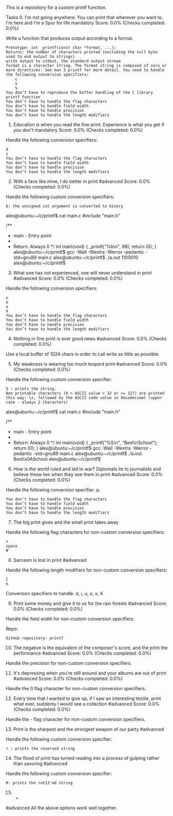 This is a repository for a custom printf function.

Tasks
0. I'm not going anywhere. You can print that wherever you want to. I'm here and I'm a Spur for life
mandatory
Score: 0.0% (Checks completed: 0.0%)

Write a function that produces output according to a format.

    Prototype: int _printf(const char *format, ...);
    Returns: the number of characters printed (excluding the null byte used to end output to strings)
    write output to stdout, the standard output stream
    format is a character string. The format string is composed of zero or more directives. See man 3 printf for more detail. You need to handle the following conversion specifiers:
        c
        s
        %
    You don’t have to reproduce the buffer handling of the C library printf function
    You don’t have to handle the flag characters
    You don’t have to handle field width
    You don’t have to handle precision
    You don’t have to handle the length modifiers


1. Education is when you read the fine print. Experience is what you get if you don't
mandatory
Score: 0.0% (Checks completed: 0.0%)

Handle the following conversion specifiers:

    d
    i
    You don’t have to handle the flag characters
    You don’t have to handle field width
    You don’t have to handle precision
    You don’t have to handle the length modifiers


2. With a face like mine, I do better in print
#advanced
Score: 0.0% (Checks completed: 0.0%)

Handle the following custom conversion specifiers:

    b: the unsigned int argument is converted to binary

alex@ubuntu:~/c/printf$ cat main.c
#include "main.h"

/**
 * main - Entry point
 *
 * Return: Always 0
 */
int main(void)
{
    _printf("%b\n", 98);
    return (0);
}
alex@ubuntu:~/c/printf$ gcc -Wall -Wextra -Werror -pedantic -std=gnu89 main.c
alex@ubuntu:~/c/printf$ ./a.out
1100010
alex@ubuntu:~/c/printf$


3. What one has not experienced, one will never understand in print
#advanced
Score: 0.0% (Checks completed: 0.0%)

Handle the following conversion specifiers:

    u
    o
    x
    X
    You don’t have to handle the flag characters
    You don’t have to handle field width
    You don’t have to handle precision
    You don’t have to handle the length modifiers


4. Nothing in fine print is ever good news
#advanced
Score: 0.0% (Checks completed: 0.0%)

Use a local buffer of 1024 chars in order to call write as little as possible.


5. My weakness is wearing too much leopard print
#advanced
Score: 0.0% (Checks completed: 0.0%)

Handle the following custom conversion specifier:

    S : prints the string.
    Non printable characters (0 < ASCII value < 32 or >= 127) are printed this way: \x, followed by the ASCII code value in hexadecimal (upper case - always 2 characters)

alex@ubuntu:~/c/printf$ cat main.c
#include "main.h"

/**
 * main - Entry point
 *
 * Return: Always 0
 */
int main(void)
{
    _printf("%S\n", "Best\nSchool");
    return (0);
}
alex@ubuntu:~/c/printf$ gcc -Wall -Wextra -Werror -pedantic -std=gnu89 main.c
alex@ubuntu:~/c/printf$ ./a.out
Best\x0ASchool
alex@ubuntu:~/c/printf$


6. How is the world ruled and led to war? Diplomats lie to journalists and believe these lies when they see them in print
#advanced
Score: 0.0% (Checks completed: 0.0%)

Handle the following conversion specifier: p.

    You don’t have to handle the flag characters
    You don’t have to handle field width
    You don’t have to handle precision
    You don’t have to handle the length modifiers


7. The big print gives and the small print takes away

Handle the following flag characters for non-custom conversion specifiers:

    +
    space
    #


8. Sarcasm is lost in print
#advanced

Handle the following length modifiers for non-custom conversion specifiers:

    l
    h

Conversion specifiers to handle: d, i, u, o, x, X

9. Print some money and give it to us for the rain forests
#advanced
Score: 0.0% (Checks completed: 0.0%)

Handle the field width for non-custom conversion specifiers.

Repo:

    GitHub repository: printf


10. The negative is the equivalent of the composer's score, and the print the performance
#advanced
Score: 0.0% (Checks completed: 0.0%)

Handle the precision for non-custom conversion specifiers.

11. It's depressing when you're still around and your albums are out of print
#advanced
Score: 0.0% (Checks completed: 0.0%)

Handle the 0 flag character for non-custom conversion specifiers.

12. Every time that I wanted to give up, if I saw an interesting textile, print what ever, suddenly I would see a collection
#advanced
Score: 0.0% (Checks completed: 0.0%)

Handle the - flag character for non-custom conversion specifiers.

13. Print is the sharpest and the strongest weapon of our party
#advanced

Handle the following custom conversion specifier:

    r : prints the reversed string


14. The flood of print has turned reading into a process of gulping rather than savoring
#advanced

Handle the following custom conversion specifier:

    R: prints the rot13'ed string

15. *
#advanced
All the above options work well together.
